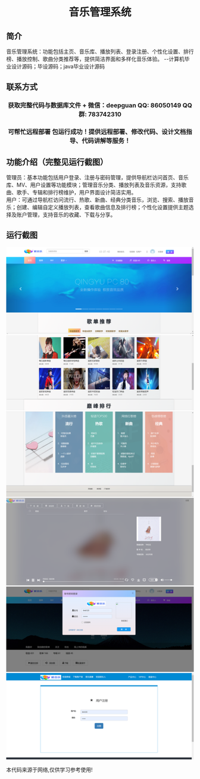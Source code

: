 <p><h1 align="center">音乐管理系统</h1></p>

## 简介
音乐管理系统：功能包括主页、音乐库、播放列表、登录注册、个性化设置、排行榜、播放控制、歌曲分类推荐等，提供简洁界面和多样化音乐体验。    --计算机毕业设计源码；毕设源码；java毕业设计源码


## 联系方式
<p><h3 align="center">获取完整代码与数据库文件 + 微信：deepguan QQ: 86050149 QQ群: 783742310</h3></p>
<p><h3 align="center">可帮忙远程部署 包运行成功！提供远程部署、修改代码、设计文档指导、代码讲解等服务！</h3></p>

## 功能介绍（完整见运行截图）
管理员：基本功能包括用户登录、注册与密码管理，提供导航栏访问首页、音乐库、MV、用户设置等功能模块；管理音乐分类、播放列表及音乐资源，支持歌曲、歌手、专辑和排行榜维护，用户界面设计简洁实用。  
用户：可通过导航栏访问流行、热歌、新曲、经典分类音乐，浏览、搜索、播放音乐；创建、编辑自定义播放列表，查看歌曲信息及排行榜；个性化设置提供主题选择及账户管理，支持音乐的收藏、下载与分享。


## 运行截图
![](imgs/588112-20230211211110976-2133863906.png)
![](imgs/588112-20230211211117835-1204758766.png)
![](imgs/588112-20230211211311119-1289357014.png)
![](imgs/588112-20230211211316337-1030019338.png)
![](imgs/588112-20230211211320510-1440537484.png)
![](imgs/588112-20230211211325727-1734034138.png)

<p>本代码来源于网络,仅供学习参考使用!</p>
